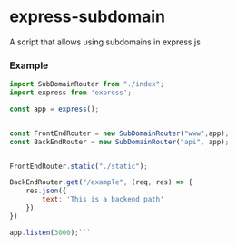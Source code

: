 # express-subdomain
A script that allows using subdomains in express.js


### Example
```js
import SubDomainRouter from "./index";
import express from 'express';

const app = express();


const FrontEndRouter = new SubDomainRouter("www",app);
const BackEndRouter = new SubDomainRouter("api", app);


FrontEndRouter.static("./static");

BackEndRouter.get("/example", (req, res) => {
    res.json({
        text: 'This is a backend path'
    })
})

app.listen(3000);```
